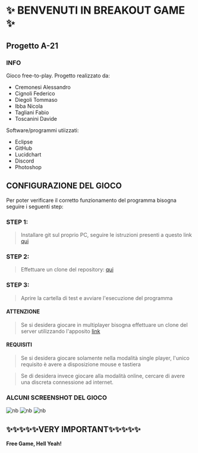 # ✨ BENVENUTI IN BREAKOUT GAME ✨
## Progetto A-21

### INFO
Gioco free-to-play. 
Progetto realizzato da:
- Cremonesi Alessandro 
- Cignoli Federico
- Diegoli Tommaso
- Ibba Nicola
- Tagliani Fabio
- Toscanini Davide

Software/programmi utiizzati:
- Eclipse
- GitHub
- Lucidchart
- Discord
- Photoshop

## CONFIGURAZIONE DEL GIOCO

Per poter verificare il corretto funzionamento del programma bisogna seguire i seguenti step:

### STEP 1:

> Installare git sul proprio PC, seguire le istruzioni presenti a questo link
> [qui](https://github.com/git-guides/install-git)

### STEP 2:

> Effettuare un clone del repository:
>  [qui](https://github.com/IngSW-unipv/Progetto-A21.git)

### STEP 3:

> Aprire la cartella di test e avviare l'esecuzione del programma

#### ATTENZIONE
> Se si desidera giocare in multiplayer bisogna effettuare un clone del server
> utilizzando l'apposito [link](https://github.com/Corby25/BreakoutServer)

#### REQUISITI
> Se si desidera giocare solamente nella modalità single player, l'unico requisito è avere 
> a disposizione mouse e tastiera

> Se di desidera invece giocare alla modalità online, cercare di avere una
> discreta connessione ad internet.

### ALCUNI SCREENSHOT DEL GIOCO
![nb](https://cdn.discordapp.com/attachments/880214894337720341/880223054620422154/main.png)
![nb](https://cdn.discordapp.com/attachments/880214894337720341/880223057040535613/level1.png)
![nb]()


## ✨✨✨✨✨VERY IMPORTANT✨✨✨✨✨
**Free Game, Hell Yeah!**

